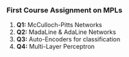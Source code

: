 ### First Course Assignment on MPLs

1. **Q1:** McCulloch-Pitts Networks
2. **Q2:** MadaLine & AdaLine Networks
3. **Q3:** Auto-Encoders for classification
4. **Q4:** Multi-Layer Perceptron
